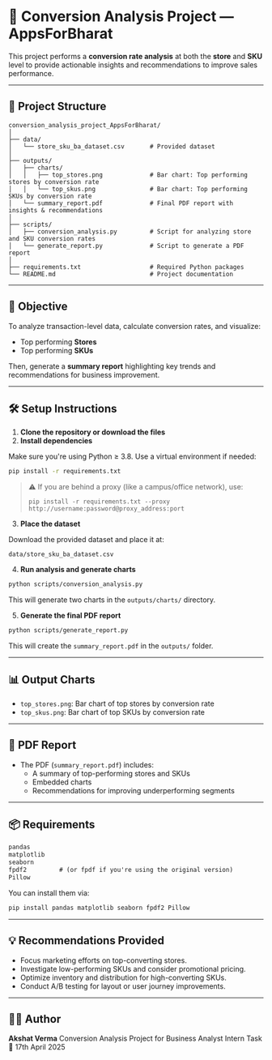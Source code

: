 # 🧾 Conversion Analysis Project — AppsForBharat

This project performs a **conversion rate analysis** at both the **store** and **SKU** level to provide actionable insights and recommendations to improve sales performance.

---

## 📁 Project Structure

```
conversion_analysis_project_AppsForBharat/
│
├── data/
│   └── store_sku_ba_dataset.csv       # Provided dataset
│
├── outputs/
│   ├── charts/
│   │   ├── top_stores.png             # Bar chart: Top performing stores by conversion rate
│   │   └── top_skus.png               # Bar chart: Top performing SKUs by conversion rate
│   └── summary_report.pdf             # Final PDF report with insights & recommendations
│
├── scripts/
│   ├── conversion_analysis.py         # Script for analyzing store and SKU conversion rates
│   └── generate_report.py             # Script to generate a PDF report
│
├── requirements.txt                   # Required Python packages
└── README.md                          # Project documentation
```

---

## 🧪 Objective

To analyze transaction-level data, calculate conversion rates, and visualize:

- Top performing **Stores**
- Top performing **SKUs**

Then, generate a **summary report** highlighting key trends and recommendations for business improvement.

---

## 🛠️ Setup Instructions

1. **Clone the repository or download the files**
2. **Install dependencies**

Make sure you're using Python ≥ 3.8. Use a virtual environment if needed:

```bash
pip install -r requirements.txt
```

> ⚠️ If you are behind a proxy (like a campus/office network), use:
>
> ```
> pip install -r requirements.txt --proxy http://username:password@proxy_address:port
> ```

3. **Place the dataset**

Download the provided dataset and place it at:

```
data/store_sku_ba_dataset.csv
```

4. **Run analysis and generate charts**

```bash
python scripts/conversion_analysis.py
```

This will generate two charts in the `outputs/charts/` directory.

5. **Generate the final PDF report**

```bash
python scripts/generate_report.py
```

This will create the `summary_report.pdf` in the `outputs/` folder.

---

## 📊 Output Charts

- `top_stores.png`: Bar chart of top stores by conversion rate
- `top_skus.png`: Bar chart of top SKUs by conversion rate

---

## 📄 PDF Report

- The PDF (`summary_report.pdf`) includes:
  - A summary of top-performing stores and SKUs
  - Embedded charts
  - Recommendations for improving underperforming segments

---

## 📦 Requirements

```txt
pandas
matplotlib
seaborn
fpdf2         # (or fpdf if you're using the original version)
Pillow
```

You can install them via:

```bash
pip install pandas matplotlib seaborn fpdf2 Pillow
```

---

## 💡 Recommendations Provided

- Focus marketing efforts on top-converting stores.
- Investigate low-performing SKUs and consider promotional pricing.
- Optimize inventory and distribution for high-converting SKUs.
- Conduct A/B testing for layout or user journey improvements.

---

## 🙋‍♂️ Author

**Akshat Verma**
Conversion Analysis Project for Business Analyst Intern Task
📅 17th April 2025
